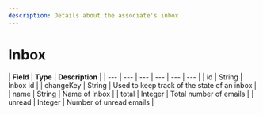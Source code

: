 ```yaml
---
description: Details about the associate's inbox
---
```


# Inbox



| **Field** | **Type** | **Description** |
| --- | --- | --- | --- | --- | --- |
| id | String | Inbox id |
| changeKey | String |  Used to keep track of the state of an inbox |
| name |  String | Name of inbox |
| total | Integer | Total number of emails |
| unread |  Integer | Number of unread emails |

